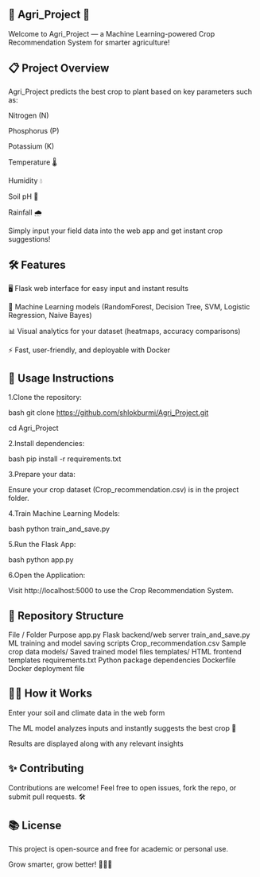 ## 🌾 Agri_Project 🚜
Welcome to Agri_Project — a Machine Learning-powered Crop Recommendation System for smarter agriculture!

## 📋 Project Overview
Agri_Project predicts the best crop to plant based on key parameters such as:

Nitrogen (N)

Phosphorus (P)

Potassium (K)

Temperature 🌡️

Humidity 💧

Soil pH 🧪

Rainfall 🌧️

Simply input your field data into the web app and get instant crop suggestions!

## 🛠️ Features
🖥️ Flask web interface for easy input and instant results

🤖 Machine Learning models (RandomForest, Decision Tree, SVM, Logistic Regression, Naive Bayes)

📊 Visual analytics for your dataset (heatmaps, accuracy comparisons)

⚡ Fast, user-friendly, and deployable with Docker

## 🚀 Usage Instructions
1.Clone the repository:

bash
git clone https://github.com/shlokburmi/Agri_Project.git

cd Agri_Project




2.Install dependencies:

bash
pip install -r requirements.txt

3.Prepare your data:

Ensure your crop dataset (Crop_recommendation.csv) is in the project folder.

4.Train Machine Learning Models:

bash
python train_and_save.py

5.Run the Flask App:

bash
python app.py

6.Open the Application:

Visit http://localhost:5000 to use the Crop Recommendation System.

## 📁 Repository Structure

File / Folder	Purpose
app.py	Flask backend/web server
train_and_save.py	ML training and model saving scripts
Crop_recommendation.csv	Sample crop data
models/	Saved trained model files
templates/	HTML frontend templates
requirements.txt	Python package dependencies
Dockerfile	Docker deployment file

## 🧑‍🔬 How it Works
Enter your soil and climate data in the web form

The ML model analyzes inputs and instantly suggests the best crop 🌱

Results are displayed along with any relevant insights

## ✨ Contributing
Contributions are welcome!
Feel free to open issues, fork the repo, or submit pull requests. 🛠️

## 📚 License
This project is open-source and free for academic or personal use.

Grow smarter, grow better! 🌱🌾🚜
